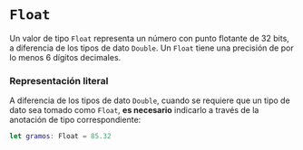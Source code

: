 # `Float`

Un valor de tipo `Float` representa un número con punto flotante de 32 bits, a diferencia de los tipos de dato `Double`. Un `Float` tiene una precisión de por lo menos 6 dígitos decimales.


### Representación literal

A diferencia de los tipos de dato `Double`, cuando se requiere que un tipo de dato sea tomado como `Float`, **es necesario** indicarlo a través de la anotación de tipo correspondiente:

```swift
let gramos: Float = 85.32
```